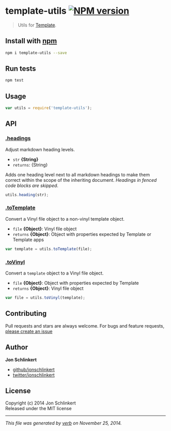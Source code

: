 # template-utils [![NPM version](https://badge.fury.io/js/template-utils.svg)](http://badge.fury.io/js/template-utils)

> Utils for [Template](https://github.com/jonschlinkert/template).

## Install with [npm](npmjs.org)

```bash
npm i template-utils --save
```

## Run tests

```bash
npm test
```

## Usage

```js
var utils = require('template-utils');
```

## API





### [.headings](lib/utils/headings.js#L22)

Adjust markdown heading levels.

* `str` **{String}**    
* `returns`: {String}  

Adds one heading level next to all markdown headings to make
them correct within the scope of the inheriting document.
_Headings in fenced code blocks are skipped_.

```js
utils.heading(str);
```



### [.toTemplate](lib/utils/toTemplate.js#L22)

Convert a Vinyl file object to a non-vinyl template object.

* `file` **{Object}**: Vinyl file object    
* `returns` **{Object}**: Object with properties expected by Template or Template apps  

```js
var template = utils.toTemplate(file);
```

### [.toVinyl](lib/utils/toVinyl.js#L21)

Convert a `template` object to a Vinyl file object.

* `file` **{Object}**: Object with properties expected by Template    
* `returns` **{Object}**: Vinyl file object  

```js
var file = utils.toVinyl(template);
```




## Contributing
Pull requests and stars are always welcome. For bugs and feature requests, [please create an issue](https://github.com/jonschlinkert/template-utils/issues)

## Author

**Jon Schlinkert**
 
+ [github/jonschlinkert](https://github.com/jonschlinkert)
+ [twitter/jonschlinkert](http://twitter.com/jonschlinkert) 

## License
Copyright (c) 2014 Jon Schlinkert  
Released under the MIT license

***

_This file was generated by [verb](https://github.com/assemble/verb) on November 25, 2014._